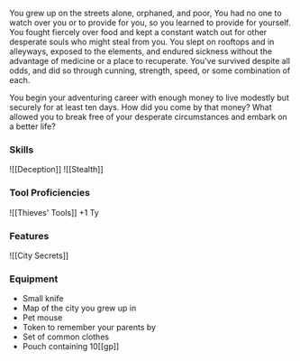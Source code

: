You grew up on the streets alone, orphaned, and poor, You had no one to watch over you or to provide for you, so you learned to provide for yourself. You fought fiercely over food and kept a constant watch out for other desperate souls who might steal from you. You slept on rooftops and in alleyways, exposed to the elements, and endured sickness without the advantage of medicine or a place to recuperate. You've survived despite all odds, and did so through cunning, strength, speed, or some combination of each.

You begin your adventuring career with enough money to live modestly but securely for at least ten days. How did you come by that money? What allowed you to break free of your desperate circumstances and embark on a better life?

### **Skills**
![[Deception]]
![[Stealth]]

### **Tool Proficiencies**
![[Thieves' Tools]]
+1 Ty
### **Features**
![[City Secrets]]

### **Equipment**
- Small knife
- Map of the city you grew up in
- Pet mouse
- Token to remember your parents by
- Set of common clothes
- Pouch containing 10[[gp]]